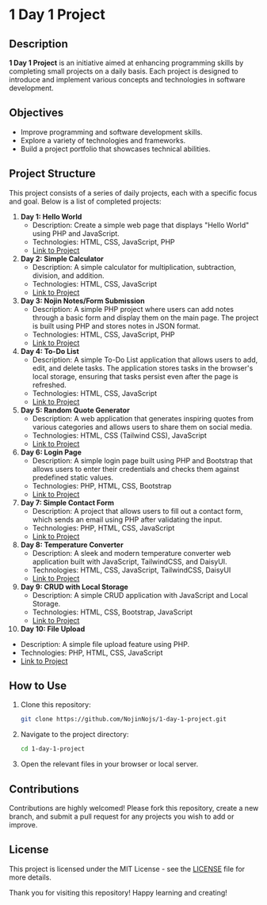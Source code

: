 # 1 Day 1 Project

## Description
**1 Day 1 Project** is an initiative aimed at enhancing programming skills by completing small projects on a daily basis. Each project is designed to introduce and implement various concepts and technologies in software development.

## Objectives
- Improve programming and software development skills.
- Explore a variety of technologies and frameworks.
- Build a project portfolio that showcases technical abilities.

## Project Structure
This project consists of a series of daily projects, each with a specific focus and goal. Below is a list of completed projects:

1. **Day 1: Hello World**
   - Description: Create a simple web page that displays "Hello World" using PHP and JavaScript.
   - Technologies: HTML, CSS, JavaScript, PHP
   - [Link to Project](Pemula-1-20/day-1-Hello-World)
2. **Day 2: Simple Calculator**
   - Description: A simple calculator for multiplication, subtraction, division, and addition.
   - Technologies: HTML, CSS, JavaScript
   - [Link to Project](Pemula-1-20/day-2-Simple-Calculator/)
3. **Day 3: Nojin Notes/Form Submission**
   - Description: A simple PHP project where users can add notes through a basic form and display them on the main page. The project is built using PHP and stores notes in JSON format.
   - Technologies: HTML, CSS, JavaScript, PHP
   - [Link to Project](Pemula-1-20/day-3-Form-Submission)
4. **Day 4: To-Do List**
   - Description: A simple To-Do List application that allows users to add, edit, and delete tasks. The application stores tasks in the browser's local storage, ensuring that tasks persist even after the page is refreshed.
   - Technologies: HTML, CSS, JavaScript
   - [Link to Project](Pemula-1-20/day-4-To-Do-List)
5. **Day 5: Random Quote Generator**
   - Description: A web application that generates inspiring quotes from various categories and allows users to share them on social media.
   - Technologies: HTML, CSS (Tailwind CSS), JavaScript
   - [Link to Project](Pemula-1-20/day-5-Random-Quote-Generator)
6. **Day 6: Login Page**
   - Description: A simple login page built using PHP and Bootstrap that allows users to enter their credentials and checks them against predefined static values.
   - Technologies: PHP, HTML, CSS, Bootstrap
   - [Link to Project](Pemula-1-20/day-6-Login-Page)
7. **Day 7: Simple Contact Form**
   - Description: A project that allows users to fill out a contact form, which sends an email using PHP after validating the input.
   - Technologies: PHP, HTML, CSS, JavaScript
   - [Link to Project](Pemula-1-20/day-7-Simple-Contact-Form)
8. **Day 8: Temperature Converter**
   - Description: A sleek and modern temperature converter web application built with JavaScript, TailwindCSS, and DaisyUI.
   - Technologies: HTML, CSS, JavaScript, TailwindCSS, DaisyUI
   - [Link to Project](Pemula-1-20/day-8-Temperature-Converter)
9. **Day 9: CRUD with Local Storage**
   - Description: A simple CRUD application with JavaScript and Local Storage.
   - Technologies: HTML, CSS, Bootstrap, JavaScript
   - [Link to Project](Pemula-1-20/day-9-CRUD-with-Local-Storage)
10. **Day 10: File Upload**
   - Description: A simple file upload feature using PHP.
   - Technologies: PHP, HTML, CSS, JavaScript
   - [Link to Project](Pemula-1-20/day-10-File-Upload)

## How to Use
1. Clone this repository:
   ```bash
   git clone https://github.com/NojinNojs/1-day-1-project.git
   ```
2. Navigate to the project directory:
   ```bash
   cd 1-day-1-project
   ```
3. Open the relevant files in your browser or local server.

## Contributions
Contributions are highly welcomed! Please fork this repository, create a new branch, and submit a pull request for any projects you wish to add or improve.

## License
This project is licensed under the MIT License - see the [LICENSE](LICENSE) file for more details.

Thank you for visiting this repository! Happy learning and creating!
